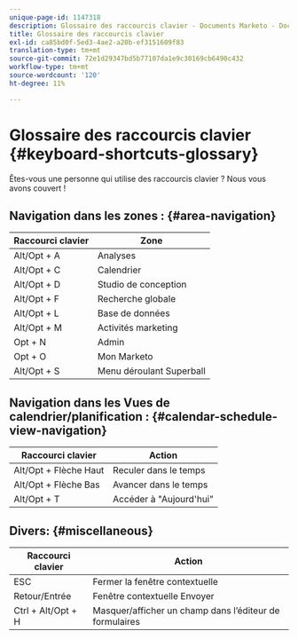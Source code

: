 ```yaml
---
unique-page-id: 1147318
description: Glossaire des raccourcis clavier - Documents Marketo - Documentation du produit
title: Glossaire des raccourcis clavier
exl-id: ca85bd0f-5ed3-4ae2-a20b-ef3151609f83
translation-type: tm+mt
source-git-commit: 72e1d29347bd5b77107da1e9c30169cb6490c432
workflow-type: tm+mt
source-wordcount: '120'
ht-degree: 11%

---
```


# Glossaire des raccourcis clavier {#keyboard-shortcuts-glossary}

Êtes-vous une personne qui utilise des raccourcis clavier ? Nous vous avons couvert !

## Navigation dans les zones : {#area-navigation}

| Raccourci clavier | Zone |
|---|---|
| Alt/Opt + A | Analyses |
| Alt/Opt + C | Calendrier |
| Alt/Opt + D | Studio de conception |
| Alt/Opt + F | Recherche globale |
| Alt/Opt + L | Base de données |
| Alt/Opt + M | Activités marketing |
| Opt + N | Admin |
| Opt + O | Mon Marketo |
| Alt/Opt + S | Menu déroulant Superball |

## Navigation dans les Vues de calendrier/planification :  {#calendar-schedule-view-navigation}

| Raccourci clavier | Action |
|---|---|
| Alt/Opt + Flèche Haut | Reculer dans le temps |
| Alt/Opt + Flèche Bas | Avancer dans le temps |
| Alt/Opt + T | Accéder à &quot;Aujourd&#39;hui&quot; |

## Divers: {#miscellaneous}

| Raccourci clavier | Action |
|---|---|
| ESC | Fermer la fenêtre contextuelle |
| Retour/Entrée | Fenêtre contextuelle Envoyer |
| Ctrl + Alt/Opt + H | Masquer/afficher un champ dans l’éditeur de formulaires |
